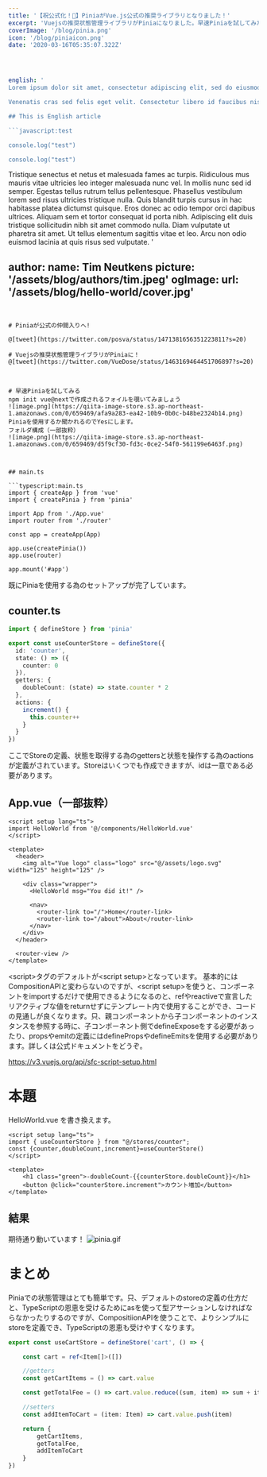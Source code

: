 ```yaml
---
title: '【祝公式化！🌸】PiniaがVue.js公式の推奨ライブラリとなりました！'
excerpt: 'Vuejsの推奨状態管理ライブラリがPiniaになりました。早速Piniaを試してみたいと思います。npm init vue@nextで作成されるフォイルを覗いてみましょう'
coverImage: '/blog/pinia.png'
icon: '/blog/piniaicon.png'
date: '2020-03-16T05:35:07.322Z'




english: '
Lorem ipsum dolor sit amet, consectetur adipiscing elit, sed do eiusmod tempor incididunt ut labore et dolore magna aliqua. Praesent elementum facilisis leo vel fringilla est ullamcorper eget. At imperdiet dui accumsan sit amet nulla facilities morbi tempus. Praesent elementum facilisis leo vel fringilla. Congue mauris rhoncus aenean vel. Egestas sed tempus urna et pharetra pharetra massa massa ultricies.

Venenatis cras sed felis eget velit. Consectetur libero id faucibus nisl tincidunt. Gravida in fermentum et sollicitudin ac orci phasellus egestas tellus. Volutpat consequat mauris nunc congue nisi vitae. Id aliquet risus feugiat in ante metus dictum at tempor. Sed blandit libero volutpat sed cras. Sed odio morbi quis commodo odio aenean sed adipiscing. Velit euismod in pellentesque massa placerat. Mi bibendum neque egestas congue quisque egestas diam in arcu. Nisi lacus sed viverra tellus in. Nibh cras pulvinar mattis nunc sed. Luctus accumsan tortor posuere ac ut consequat semper viverra. Fringilla ut morbi tincidunt augue interdum velit euismod.

## This is English article

```javascript:test

console.log("test")

console.log("test")

```

Tristique senectus et netus et malesuada fames ac turpis. Ridiculous mus mauris vitae ultricies leo integer malesuada nunc vel. In mollis nunc sed id semper. Egestas tellus rutrum tellus pellentesque. Phasellus vestibulum lorem sed risus ultricies tristique nulla. Quis blandit turpis cursus in hac habitasse platea dictumst quisque. Eros donec ac odio tempor orci dapibus ultrices. Aliquam sem et tortor consequat id porta nibh. Adipiscing elit duis tristique sollicitudin nibh sit amet commodo nulla. Diam vulputate ut pharetra sit amet. Ut tellus elementum sagittis vitae et leo. Arcu non odio euismod lacinia at quis risus sed vulputate.
'



author:
  name: Tim Neutkens
  picture: '/assets/blog/authors/tim.jpeg'
ogImage:
  url: '/assets/blog/hello-world/cover.jpg'
---
```


# Piniaが公式の仲間入りへ!

@[tweet](https://twitter.com/posva/status/1471381656351223811?s=20)

# Vuejsの推奨状態管理ライブラリがPiniaに！
@[tweet](https://twitter.com/VueDose/status/1463169464451706897?s=20)



# 早速Piniaを試してみる
npm init vue@nextで作成されるフォイルを覗いてみましょう
![image.png](https://qiita-image-store.s3.ap-northeast-1.amazonaws.com/0/659469/afa9a283-ea42-10b9-0b0c-b48be2324b14.png)
Piniaを使用するか聞かれるのでYesにします。
フォルダ構成（一部抜粋）
![image.png](https://qiita-image-store.s3.ap-northeast-1.amazonaws.com/0/659469/d5f9cf30-fd3c-0ce2-54f0-561199e6463f.png)



## main.ts

```typescript:main.ts
import { createApp } from 'vue'
import { createPinia } from 'pinia'

import App from './App.vue'
import router from './router'

const app = createApp(App)

app.use(createPinia())
app.use(router)

app.mount('#app')
```

既にPiniaを使用する為のセットアップが完了しています。

## counter.ts

```typescript:counter.ts
import { defineStore } from 'pinia'

export const useCounterStore = defineStore({
  id: 'counter',
  state: () => ({
    counter: 0
  }),
  getters: {
    doubleCount: (state) => state.counter * 2
  },
  actions: {
    increment() {
      this.counter++
    }
  }
})
```
ここでStoreの定義、状態を取得する為のgettersと状態を操作する為のactionsが定義がされています。Storeはいくつでも作成できますが、idは一意である必要があります。


## App.vue（一部抜粋）

```vue:App.vue
<script setup lang="ts">
import HelloWorld from '@/components/HelloWorld.vue'
</script>

<template>
  <header>
    <img alt="Vue logo" class="logo" src="@/assets/logo.svg" width="125" height="125" />

    <div class="wrapper">
      <HelloWorld msg="You did it!" />

      <nav>
        <router-link to="/">Home</router-link>
        <router-link to="/about">About</router-link>
      </nav>
    </div>
  </header>

  <router-view />
</template>
```

\<script\>タグのデフォルトが\<script setup>となっています。
基本的にはCompositionAPIと変わらないのですが、\<script setup>を使うと、コンポーネントをimportするだけで使用できるようになるのと、refやreactiveで宣言したリアクティブな値をreturnせずにテンプレート内で使用することができ、コードの見通しが良くなります。只、親コンポーネントから子コンポーネントのインスタンスを参照する時に、子コンポーネント側でdefineExposeをする必要があったり、propsやemitの定義にはdefinePropsやdefineEmitsを使用する必要があります。詳しくは公式ドキュメントをどうぞ。

https://v3.vuejs.org/api/sfc-script-setup.html

# 本題

HelloWorld.vue を書き換えます。

```vue:HelloWorld.vue
<script setup lang="ts">
import { useCounterStore } from "@/stores/counter";
const {counter,doubleCount,increment}=useCounterStore()
</script>

<template>
    <h1 class="green">-doubleCount-{{counterStore.doubleCount}}</h1>
    <button @click="counterStore.increment">カウント増加</button>
</template>

```

## 結果
期待通り動いています！
![pinia.gif](https://qiita-image-store.s3.ap-northeast-1.amazonaws.com/0/659469/08186229-df2e-30c2-be15-3610af2bf789.gif)

# まとめ
Piniaでの状態管理はとても簡単です。只、デフォルトのstoreの定義の仕方だと、TypeScriptの恩恵を受けるためにasを使って型アサーションしなければならなかったりするのですが、CompositiionAPIを使うことで、よりシンプルにstoreを定義でき、TypeScriptの恩恵も受けやすくなります。

```typescript:store.ts
export const useCartStore = defineStore('cart', () => {

    const cart = ref<Item[]>([])

    //getters
    const getCartItems = () => cart.value

    const getTotalFee = () => cart.value.reduce((sum, item) => sum + item.price, 0)

    //setters
    const addItemToCart = (item: Item) => cart.value.push(item)

    return {
        getCartItems,
        getTotalFee,
        addItemToCart
    }
})
```